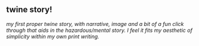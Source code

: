 ## twine story!

_my first proper twine story, with narrative, image and a bit of a fun click through that aids 
in the hazardous/mental story. I feel it fits my aesthetic of simplicity within my own print writing._
